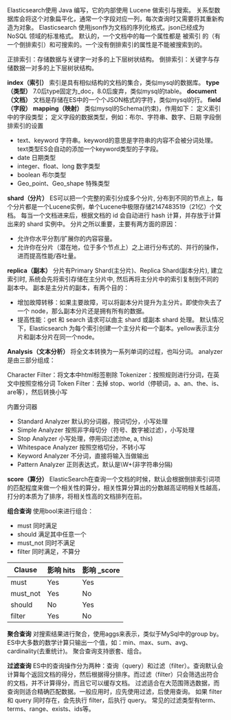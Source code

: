 Elasticsearch使用 Java 编写，它的内部使用 Lucene 做索引与搜索。
关系型数据库会将这个对象扁平化，通常一个字段对应一列，每次查询时又需要将其重新构造为对象。
Elasticsearch 使用json作为文档的序列化格式。json已经成为 NoSQL 领域的标准格式。
默认的，一个文档中的每一个属性都是 被索引 的（有一个倒排索引）和可搜索的。一个没有倒排索引的属性是不能被搜索到的。

正排索引：存储数据与关键字一对多的上下层树状结构。
倒排索引：关键字与存储数据一对多的上下层树状结构。

**index（索引）**
索引是具有相似结构的文档的集合，类似mysql的数据库。
**type（类型）**
7.0后type固定为_doc，8.0后废弃，类似mysql的table。
**document（文档）**
文档是存储在ES中的一个个JSON格式的字符，类似mysql的行。
**field（字段）**
**mapping（映射）**
类似mysql的Schema(约束)，作用如下：
定义索引中的字段类型；
定义字段的数据类型，例如：布尔、字符串、数字、日期
字段倒排索引的设置
* text、keyword 字符串。keyword的意思是字符串的内容不会被分词处理。text类型ES会自动的添加一个keyword类型的子字段。
* date 日期类型
* integer、float、long 数字类型
* boolean 布尔类型
* Geo_point、Geo_shape 特殊类型


**shard（分片）**
ES可以把一个完整的索引分成多个分片, 分布到不同的节点上，每个分片都是一个Lucene实例，单个Lucene中极限存储2147483519（21亿）个文档。
每当一个文档进来后，根据文档的 id 会自动进行 hash 计算，并存放于计算出来的 shard 实例中。
分片之所以重要，主要有两方面的原因：
* 允许你水平分割/扩展你的内容容量。
* 允许你在分片（潜在地，位于多个节点上）之上进行分布式的、并行的操作，进而提高性能/吞吐量。

**replica（副本）**
分片有Primary Shard(主分片)、Replica Shard(副本分片), 建立索引时, 系统会先将索引存储在主分片中, 然后再将主分片中的索引复制到不同的副本中。
副本是主分片的副本，有两个目的：
* 增加故障转移：如果主要故障，可以将副本分片提升为主分片。即使你失去了一个 node，那么副本分片还是拥有所有的数据。
* 提高性能：get 和 search 请求可以由主 shard 或副本 shard 处理。
默认情况下，Elasticsearch 为每个索引创建一个主分片和一个副本。yellow表示主分片和副本分片在同一个node。

**Analysis（文本分析）**
将全文本转换为一系列单词的过程，也叫分词。
analyzer是由三部分组成：

Character Filter：将文本中html标签剔除
Tokenizer：按照规则进行分词，在英文中按照空格分词
Token Filter：去掉 stop、world（停顿词，a、an、the、is、are等），然后转换小写

内置分词器
* Standard Analyzer 默认的分词器，按词切分，小写处理
* Simple Analyzer 按照非字母切分（符号、数字被过滤），小写处理
* Stop Analyzer 小写处理，停用词过滤(the, a, this)
* Whitespace Analyzer 按照空格切分，不转小写
* Keyword Analyzer 不分词，直接将输入当做输出
* Pattern Analyzer 正则表达式，默认是\W+(非字符串分隔)

**score（算分）**
ElasticSearch在查询一个文档的时候，默认会根据倒排索引词项的匹配程度来做一个相关性的算分，相关性算分算出的分数越高证明相关性越高，打分的本质为了排序，将相关性高的文档排列在前。



**组合查询**
使用bool来进行组合：
* must 同时满足
* should 满足其中任意一个
* must_not 同时不满足
* filter 同时满足，不算分

|  Clause   |  影响 hits   |  影响 _score  |
| --- | --- | --- |
|must|Yes     |Yes    |
|must_not|Yes     |No    |
| should    |No     |Yes    |
| filter    |Yes     |No    |





**聚合查询**
对搜索结果进行聚合，使用aggs来表示，类似于MySql中的group by。
ES中大多数的数学计算只输出一个值，如：min、max、sum、avg、cardinality(去重统计)。
聚合查询支持嵌套、组合。

**过滤查询**
ES中的查询操作分为两种：查询（query）和过滤（filter）。查询默认会计算每个返回文档的得分，然后根据得分排序。而过滤（filter）只会筛选出符合的文档，并不计算得分，而且它可以缓存文档。
过滤适合在大范围筛选数据，而查询则适合精确匹配数据。一般应用时，应先使用过滤，后使用查询。
如果 filter 和 query 同时存在，会先执行 filter，后执行 query。
常见的过滤类型有term、terms、range、exists、ids等。